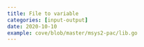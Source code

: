 ```yaml
---
title: File to variable
categories: [input-output]
date: 2020-10-10
example: cove/blob/master/msys2-pac/lib.go
---
```

